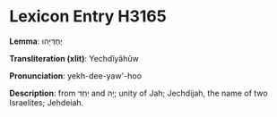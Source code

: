 # Lexicon Entry H3165

**Lemma**: יֶחְדִּיָּהוּ

**Transliteration (xlit)**: Yechdîyâhûw

**Pronunciation**: yekh-dee-yaw'-hoo

**Description**:
from יַחַד and יָהּ; unity of Jah; Jechdijah, the name of two Israelites; Jehdeiah.
